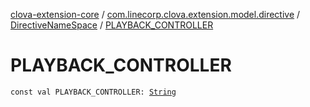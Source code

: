 [clova-extension-core](../../index.md) / [com.linecorp.clova.extension.model.directive](../index.md) / [DirectiveNameSpace](index.md) / [PLAYBACK_CONTROLLER](./-p-l-a-y-b-a-c-k_-c-o-n-t-r-o-l-l-e-r.md)

# PLAYBACK_CONTROLLER

`const val PLAYBACK_CONTROLLER: `[`String`](https://kotlinlang.org/api/latest/jvm/stdlib/kotlin/-string/index.html)